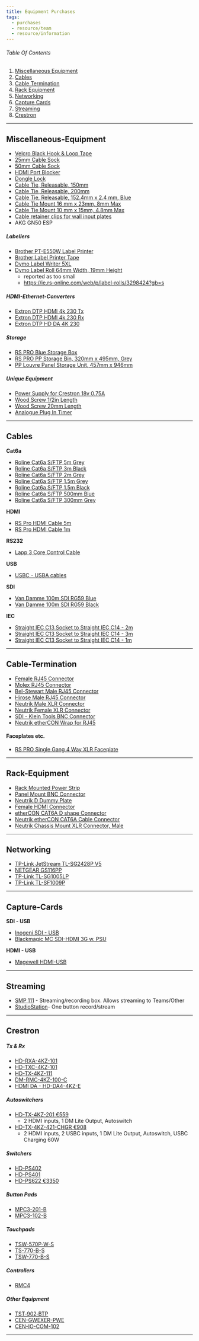 ```yaml
---
title: Equipment Purchases
tags:
  - purchases
  - resource/team
  - resource/information
---
```

###### Table Of Contents
1. [Miscellaneous Equipment](#Miscellaneous-Equipment)
4. [Cables](#Cables)
3. [Cable Termination](#Cable-Termination)
5. [Rack Equipment](#Rack-Equipment)
5. [Networking](#Networking)
1. [Capture Cards](#Capture-Cards)
4. [Streaming](#Streaming)
2. [Crestron](#Crestron)


---

## Miscellaneous-Equipment
- [Velcro Black Hook & Loop Tape](https://ie.rs-online.com/web/p/hook-loop-tapes/4239533)
- [25mm Cable Sock](https://ie.rs-online.com/web/p/cable-sleeves/0408271)
- [50mm Cable Sock](https://ie.rs-online.com/web/p/cable-sleeves/0408227?gb=s)
- [HDMI Port Blocker](https://ie.rs-online.com/web/p/av-connector-accessories/7635751)
- [Dongle Lock](https://ie.rs-online.com/web/p/laptop-locks/2228283)
- [Cable Tie, Releasable, 150mm](https://ie.rs-online.com/web/p/cable-ties/8111600?gb=s)
- [Cable Tie, Releasable, 200mm](https://ie.rs-online.com/web/p/cable-ties/8111808?gb=s)
- [Cable Tie, Releasable, 152.4mm x 2.4 mm, Blue](https://ie.rs-online.com/web/p/cable-ties/3212543?gb=s)
- [Cable Tie Mount 16 mm x 23mm, 8mm Max](https://ie.rs-online.com/web/p/cable-tie-mounts/0233685?gb=s)
- [Cable Tie Mount 10 mm x 15mm, 4.8mm Max](https://ie.rs-online.com/web/p/cable-tie-mounts/0233663)
- [Cable retainer clips for wall input plates](https://ie.rs-online.com/web/p/cable-tie-mounts/7048652?searchId=1ce8dd6f-f2e7-44d2-975f-322d0c2193dc&gb=s)
- AKG GN50 ESP


##### Labellers
- [Brother PT-E550W Label Printer](https://ie.rs-online.com/web/p/label-printers/9186692)
- [Brother Label Printer Tape](https://ie.rs-online.com/web/p/label-printer-tapes/1572275)
- [Dymo Label Writer 5XL](https://ie.rs-online.com/web/p/label-printers/2301195)
- [Dymo Label Roll 64mm Width, 19mm Height](https://ie.rs-online.com/web/p/label-rolls/1245854)
	- reported as too small
	- https://ie.rs-online.com/web/p/label-rolls/3298424?gb=s

##### HDMI-Ethernet-Converters
- [Extron DTP HDMI 4k 230 Tx](https://www.extron.com/product/dtphdmi230tx?subtype=360)
- [Extron DTP HDMI 4k 230 Rx](https://www.extron.com/product/dtphdmi230rx?subtype=360)
- [Extron DTP HD DA 4K 230](https://www.extron.com/product/dtphdda230)

##### Storage
- [RS PRO Blue Storage Box](https://ie.rs-online.com/web/p/storage-boxes/6742413)
- [RS PRO PP Storage Bin, 320mm x 495mm, Grey](https://ie.rs-online.com/web/p/storage-bins/7604189)
- [PP Louvre Panel Storage Unit, 457mm x 946mm](https://ie.rs-online.com/web/p/storage-bins/2237462)

##### Unique Equipment
- [Power Supply for Crestron 18v 0.75A](https://ie.rs-online.com/web/p/ac-dc-adapters/1176114)
- [Wood Screw 1/2in Length](https://ie.rs-online.com/web/p/wood-screws/0521169?gb=s)
- [Wood Screw 20mm Length](https://ie.rs-online.com/web/p/wood-screws/4833135?gb=s)
- [Analogue Plug In Timer](https://ie.rs-online.com/web/p/plug-in-timers/1716224?gb=s)

---


## Cables

**Cat6a**
- [Roline Cat6a S/FTP 5m Grey](https://ie.rs-online.com/web/p/ethernet-cable/1973580)
- [Roline Cat6a S/FTP 3m Black](https://ie.rs-online.com/web/p/ethernet-cable/1973647)
- [Roline Cat6a S/FTP 2m Grey](https://ie.rs-online.com/web/p/ethernet-cable/1973633)
- [Roline Cat6a S/FTP 1.5m Grey](https://ie.rs-online.com/web/p/ethernet-cable/2660724)
- [Roline Cat6a S/FTP 1.5m Black](https://ie.rs-online.com/web/p/ethernet-cable/2660730)
- [Roline Cat6a S/FTP 500mm Blue](https://ie.rs-online.com/web/p/ethernet-cable/1973623)
- [Roline Cat6a S/FTP 300mm Grey](https://ie.rs-online.com/web/p/ethernet-cable/1973611)

**HDMI**
- [RS Pro HDMI Cable 5m](https://ie.rs-online.com/web/p/hdmi-cables/1828475)
- [RS Pro HDMI Cable 1m](https://ie.rs-online.com/web/p/hdmi-cables/8525279)

**RS232**
- [Lapp 3 Core Control Cable](https://ie.rs-online.com/web/p/twisted-pair-multicore-data-cable/4451654)

**USB**
- [USBC - USBA cables](https://ie.rs-online.com/web/p/usb-cables/2668501)

**SDI**
- [Van Damme 100m SDI RG59 Blue](https://ie.rs-online.com/web/p/coaxial-cable/3657889?gb=s)
- [Van Damme 100m SDI RG59 Black](https://ie.rs-online.com/web/p/coaxial-cable/3657851)

**IEC**
- [Straight IEC C13 Socket to Straight IEC C14 - 2m](https://ie.rs-online.com/web/p/power-cords/1373345)
- [Straight IEC C13 Socket to Straight IEC C14 - 3m](https://ie.rs-online.com/web/p/power-cords/1230940)
- [Straight IEC C13 Socket to Straight IEC C14 - 1m](https://ie.rs-online.com/web/p/power-cords/1373339)

---
## Cable-Termination
- [Female RJ45 Connector](https://ie.rs-online.com/web/p/ethernet-connectors/7810845)
- [Molex RJ45 Connector](https://ie.rs-online.com/web/p/ethernet-connectors/8006829?gb=s)
- [Bel-Stewart Male RJ45 Connector](https://ie.rs-online.com/web/p/ethernet-connectors/0413380)
- [Hirose Male RJ45 Connector](https://ie.rs-online.com/web/p/ethernet-connectors/7196436)
- [Neutrik Male XLR Connector](https://ie.rs-online.com/web/p/xlr-connectors/0405607)
- [Neutrik Female XLR Connector](https://ie.rs-online.com/web/p/xlr-connectors/0166254?gb=s)
- [SDI - Klein Tools BNC Connector](https://ie.rs-online.com/web/p/coaxial-connectors/2698991?gb=s)
- [Neutrik etherCON Wrap for RJ45](https://ie.rs-online.com/web/p/ethernet-connectors/1974999?gb=s)

#### Faceplates etc.
- [RS PRO Single Gang 4 Way XLR Faceplate](https://ie.rs-online.com/web/p/audio-video-faceplates/1873813?gb=s)

--- 
## Rack-Equipment
- [Rack Mounted Power Strip](https://ie.farnell.com/lms-data/pdu-6ws-h/6-way-horizontal-13a-switched/dp/3761838)
- [Panel Mount BNC Connector](https://ie.rs-online.com/web/p/coaxial-connectors/9093676?gb=s)
- [Neutrik D Dummy Plate](https://ie.rs-online.com/web/p/av-connector-accessories/8485294?gb=s)
- [Female HDMI Connector](https://ie.rs-online.com/web/p/hdmi-connectors/2617591?gb=s)
- [etherCON CAT6A D shape Connector](https://ie.rs-online.com/web/p/av-connector-accessories/1216997?gb=a)
- [Neutrik etherCON CAT6A Cable Connector](https://ie.rs-online.com/web/p/av-connector-accessories/1216995?gb=s)
- [Neutrik Chassis Mount XLR Connector, Male](https://ie.rs-online.com/web/p/xlr-connectors/6949425?gb=s)

---

## Networking

- [TP-Link JetStream TL-SG2428P V5](https://www.elara.ie/productdetail.aspx?manufacturer=TP-LINK&mancode=SG2428P&productcode=ECE9852534)
- [NETGEAR GS116PP](https://www.elara.ie/productdetail.aspx?manufacturer=NETGEAR&mancode=GS116PP-100EUS&productcode=MME0714416)
- [TP-Link TL-SG1005LP](https://www.elara.ie/productdetail.aspx?manufacturer=TP-LINK&mancode=TL-SG1005LP&productcode=ECE5808061)
- [TP-Link TL-SF1009P](https://www.elara.ie/productdetail.aspx?manufacturer=TP-LINK&mancode=TL-SF1009P&productcode=ECE5824292)

---

## Capture-Cards
**SDI - USB**
- [Inogeni SDI - USB](https://www.thomann.de/ie/inogeni_sdi_to_usb_3.0_converter.htm?listPosition=2)
- [Blackmagic MC SDI-HDMI 3G w. PSU](https://www.thomann.de/ie/blackmagic_design_mc_sdi_hdmi_3g_w._psu.htm)

**HDMI - USB**
- [Magewell HDMI-USB](https://www.magewell.com/products/usb-capture-hdmi-gen-2)

---

## Streaming
- [SMP 111] - Streaming/recording box. Allows streaming to Teams/Other
- [StudioStation]- One button record/stream

[SMP 111]: https://www.extron.com/product/smp111
[StudioStation]: https://www.extron.com/product/studiostation

---

## Crestron
##### Tx & Rx
- [HD-RXA-4KZ-101](https://www.crestron.com/Products/Video/HDMI-Solutions/HDMI-Extenders/HD-RXA-4KZ-101)
- [HD-TXC-4KZ-101](https://www.crestron.com/Products/Video/HDMI-Solutions/HDMI-Extenders/HD-TXC-4KZ-101)
- [HD-TX-4KZ-111](https://www.crestron.com/Products/Video/HDMI-Solutions/HDMI-Extenders/HD-TX-4KZ-111)
- [DM-RMC-4KZ-100-C](https://www.crestron.com/Products/Video/DigitalMedia-Endpoints/Receivers/DM-RMC-4KZ-100-C)
- [HDMI DA - HD-DA4-4KZ-E](https://www.crestron.com/Products/Video/HDMI-Solutions/HDMI-Distribution-Amplifiers/HD-DA4-4KZ-E)
##### Autoswitchers
- [HD-TX-4KZ-201 €559](https://www.crestron.com/Products/Video/DM-Essentials/Switching-Transmitters-Receivers/HD-TX-4KZ-201)
	- 2 HDMI inputs, 1 DM Lite Output, Autoswitch
- [HD-TX-4KZ-421-CHGR €908](https://www.crestron.com/Products/Video/DM-Essentials/Switching-Transmitters-Receivers/HD-TX-4KZ-421-CHGR)
	- 2 HDMI inputs, 2 USBC inputs, 1 DM Lite Output, Autoswitch, USBC Charging 60W
##### Switchers
- [HD-PS402](https://www.crestron.com/Products/Video/DigitalMedia-Switchers/Fixed-Switchers/HD-PS402)
- [HD-PS401](https://www.crestron.com/Products/Video/DigitalMedia-Switchers/Fixed-Switchers/HD-PS401)
- [HD-PS622 €3350](https://www.crestron.com/Products/Video/DigitalMedia-Switchers/Fixed-Switchers/HD-PS622)
##### Button Pads
- [MPC3-201-B](https://www.crestron.com/Products/Control-Hardware-Software/Hardware/Control-Systems/MPC3-201-B)
- [MPC3-102-B](https://www.crestron.com/Products/Control-Hardware-Software/Hardware/Control-Systems/MPC3-102-B)
##### Touchpads
- [TSW-570P-W-S](https://www.crestron.com/Products/Control-Surfaces/Touch-Screens/Medium-Touch-Screens/TSW-570P-W-S)
- [TS-770-B-S](https://www.crestron.com/Products/Control-Surfaces/Touch-Screens/Medium-Touch-Screens/TS-770-B-S)
- [TSW-770-B-S](https://www.crestron.com/Products/Control-Surfaces/Touch-Screens/Medium-Touch-Screens/TSW-770-B-S)

##### Controllers
- [RMC4](https://www.crestron.com/Products/Control-Hardware-Software/Hardware/Control-Systems/RMC4)

##### Other Equipment
- [TST‑902‑BTP](https://www.crestron.com/Products/Accessory/Power-Supplies/Battery-Packs/TST-902-BTP)
- [CEN-GWEXER-PWE](https://www.crestron.com/Products/Control-Hardware-Software/Wireless-Communications/Wireless-Gateways/CEN-GWEXER-PWE)
- [CEN-IO-COM-102](https://www.crestron.com/Products/Control-Hardware-Software/Hardware/Control-Modules/CEN-IO-COM-102)

---